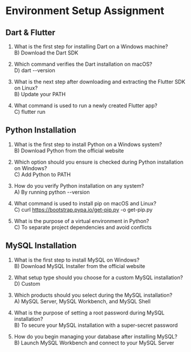 # Environment Setup Assignment

## Dart & Flutter

1. What is the first step for installing Dart on a Windows machine?  
B) Download the Dart SDK

2. Which command verifies the Dart installation on macOS?  
D) dart --version

3. What is the next step after downloading and extracting the Flutter SDK on Linux?    
B) Update your PATH

4. What command is used to run a newly created Flutter app?    
C) flutter run

## Python Installation

1. What is the first step to install Python on a Windows system?   
B) Download Python from the official website

2. Which option should you ensure is checked during Python installation on Windows?  
C) Add Python to PATH

3. How do you verify Python installation on any system?  
A) By running python --version

4. What command is used to install pip on macOS and Linux?  
C) curl https://bootstrap.pypa.io/get-pip.py -o get-pip.py

5. What is the purpose of a virtual environment in Python?  
C) To separate project dependencies and avoid conflicts


## MySQL Installation

1. What is the first step to install MySQL on Windows?  
B) Download MySQL Installer from the official website

2. What setup type should you choose for a custom MySQL installation?  
D) Custom

3. Which products should you select during the MySQL installation?  
A) MySQL Server, MySQL Workbench, and MySQL Shell

4. What is the purpose of setting a root password during MySQL installation?  
B) To secure your MySQL installation with a super-secret password

5. How do you begin managing your database after installing MySQL?  
B) Launch MySQL Workbench and connect to your MySQL Server
